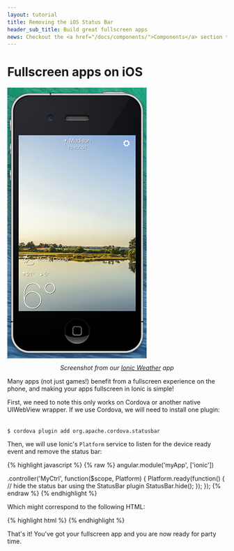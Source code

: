 ```yaml
---
layout: tutorial
title: Removing the iOS Status Bar
header_sub_title: Build great fullscreen apps
news: Checkout the <a href="/docs/components/">Components</a> section to see what Ionic already has
---
```


Fullscreen apps on iOS
====

<div class="row">
  <div class="col-sm-4">
    <img src="ss.jpg" alt="Fullscreen App" style="max-width: 100%">
    <p style="text-align: center; margin-top: 10px">
      <i>Screenshot from our <a href="https://github.com/driftyco/ionic-weather/">Ionic Weather</a> app</i>
    </p>
  </div>
  <div class="col-sm-8">
    <p>
      Many apps (not just games!) benefit from a fullscreen experience on the phone, and making your apps
      fullscreen in Ionic is simple!
    </p>
    <p>
      First, we need to note this only works on Cordova or another native UIWebView wrapper. If we use Cordova,
      we will need to install one plugin:
    </p>
    <p>
<code>
$ cordova plugin add org.apache.cordova.statusbar
</code>
    </p>
    <p>
      Then, we will use Ionic's <code>Platform</code> service to listen for the device ready event and remove the status bar:
    </p>
    <p>
{% highlight javascript %}
{% raw %}
angular.module('myApp', ['ionic'])

.controller('MyCtrl', function($scope, Platform) {
  Platform.ready(function() {
    // hide the status bar using the StatusBar plugin
    StatusBar.hide();
  });
});
{% endraw %}
{% endhighlight %}
    </p>
    <p>
      Which might correspond to the following HTML:
    </p>
    <p>
{% highlight html %}
      <body ng-controller="MyCtrl">
      </body>
{% endhighlight %}
    </p>
    <p>
      That's it! You've got your fullscreen app and you are now ready for party time.
    </p>
  </div>
</div>
